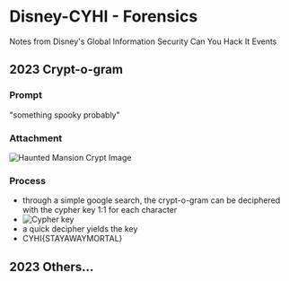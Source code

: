 # Disney-CYHI - Forensics
Notes from Disney's Global Information Security Can You Hack It Events

## 2023 Crypt-o-gram
### Prompt
"something spooky probably"
### Attachment
![Haunted Mansion Crypt Image](9354b3d60e82.png)
### Process
* through a simple google search, the crypt-o-gram can be deciphered with the cypher key 1:1 for each character
* ![Cypher key](haunted-mansion-cryptogram-key-550x487.jpg)
* a quick decipher yields the key
* CYHI{STAYAWAYMORTAL}

## 2023 Others...